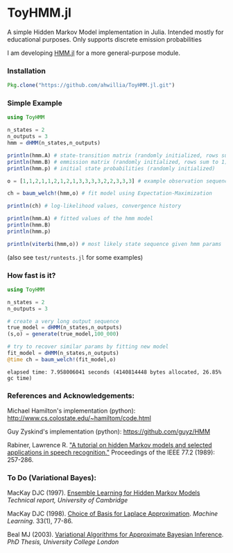 # ToyHMM.jl
A simple Hidden Markov Model implementation in Julia. Intended mostly for educational purposes. Only supports discrete emission probabilities

I am developing [HMM.jl](https://github.com/ahwillia/HMM.jl) for a more general-purpose module.

### Installation

```julia
Pkg.clone("https://github.com/ahwillia/ToyHMM.jl.git")
```

### Simple Example

```julia
using ToyHMM

n_states = 2
n_outputs = 3
hmm = dHMM(n_states,n_outputs)

println(hmm.A) # state-transition matrix (randomly initialized, rows sum to 1)
println(hmm.B) # emmission matrix (randomly initialized, rows sum to 1)
println(hmm.p) # initial state probabilities (randomly initialized)

o = [1,1,2,1,1,2,1,2,1,3,3,3,3,2,2,3,3,3] # example observation sequence

ch = baum_welch!(hmm,o) # fit model using Expectation-Maximization

println(ch) # log-likelihood values, convergence history

println(hmm.A) # fitted values of the hmm model
println(hmm.B)
println(hmm.p)

println(viterbi(hmm,o)) # most likely state sequence given hmm params
```

(also see `test/runtests.jl` for some examples)

### How fast is it?

```julia
using ToyHMM

n_states = 2
n_outputs = 3

# create a very long output sequence
true_model = dHMM(n_states,n_outputs)
(s,o) = generate(true_model,100_000)

# try to recover similar params by fitting new model
fit_model = dHMM(n_states,n_outputs)
@time ch = baum_welch!(fit_model,o)
```

`elapsed time: 7.958006041 seconds (4140814448 bytes allocated, 26.85% gc time)`

### References and Acknowledgements:

Michael Hamilton's implementation (python): http://www.cs.colostate.edu/~hamiltom/code.html

Guy Zyskind's implementation (python): https://github.com/guyz/HMM

Rabiner, Lawrence R. ["A tutorial on hidden Markov models and selected applications in speech recognition."](http://www.ece.ucsb.edu/Faculty/Rabiner/ece259/Reprints/tutorial%20on%20hmm%20and%20applications.pdf) Proceedings of the IEEE 77.2 (1989): 257-286.

### To Do (Variational Bayes):

MacKay DJC (1997). [Ensemble Learning for Hidden Markov Models](http://www.inference.phy.cam.ac.uk/mackay/ensemblePaper.pdf) *Technical report, University of Cambridge*

MacKay DJC (1998). [Choice of Basis for Laplace Approximation](http://citeseerx.ist.psu.edu/viewdoc/download?doi=10.1.1.49.9982&rep=rep1&type=pdf). *Machine Learning*. 33(1), 77-86.

Beal MJ (2003). [Variational Algorithms for Approximate Bayesian Inference](http://www.cse.buffalo.edu/faculty/mbeal/thesis/beal03.pdf). *PhD Thesis, University College London*
